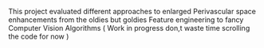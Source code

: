 This project evaluated different approaches to enlarged Perivascular space enhancements from the oldies but goldies Feature engineering
to fancy Computer Vision Algorithms ( Work in progress don,t waste time scrolling the code for now )

